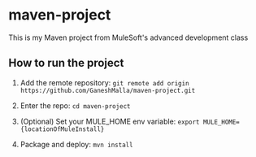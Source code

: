 # maven-project

This is my Maven project from MuleSoft's advanced development class

## How to run the project

1. Add the remote repository: `git remote add origin https://github.com/GaneshMalla/maven-project.git`

1. Enter the repo: `cd maven-project`

1. (Optional) Set your MULE_HOME env variable: `export MULE_HOME={locationOfMuleInstall}`

1. Package and deploy: `mvn install`